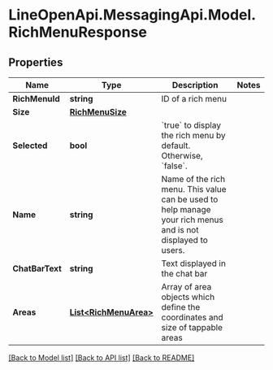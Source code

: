 # LineOpenApi.MessagingApi.Model.RichMenuResponse

## Properties

Name | Type | Description | Notes
------------ | ------------- | ------------- | -------------
**RichMenuId** | **string** | ID of a rich menu | 
**Size** | [**RichMenuSize**](RichMenuSize.md) |  | 
**Selected** | **bool** | &#x60;true&#x60; to display the rich menu by default. Otherwise, &#x60;false&#x60;. | 
**Name** | **string** | Name of the rich menu. This value can be used to help manage your rich menus and is not displayed to users. | 
**ChatBarText** | **string** | Text displayed in the chat bar | 
**Areas** | [**List&lt;RichMenuArea&gt;**](RichMenuArea.md) | Array of area objects which define the coordinates and size of tappable areas | 

[[Back to Model list]](../README.md#documentation-for-models) [[Back to API list]](../README.md#documentation-for-api-endpoints) [[Back to README]](../README.md)

